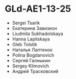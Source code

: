 # GLd-AE1-13-25
- Sergei Tsarik
- Екатерина Завизион
- Liudmila Sukhadolskaya
- Hanna Lapitskaya
- Gleb Tolstik
- Наталья Лаптенок
- Polina Bogdanovich
- Сергей Галныкин
- Sergey Klimovich
- Андрей Трасковский
